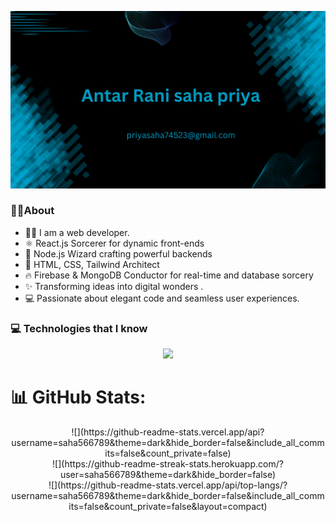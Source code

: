 
![Cover Image](githubCover.png)
### 🤷‍♀️About
- 🙋‍♀️ I am a web developer. 
- ⚛️ React.js Sorcerer for dynamic front-ends 
- 🚀 Node.js Wizard crafting powerful backends 
- 🎨 HTML, CSS, Tailwind Architect  
- 🔥 Firebase & MongoDB Conductor for real-time and database sorcery 
- ✨ Transforming ideas into digital wonders .
- 💻 Passionate about elegant code and seamless user experiences. 
### 💻 Technologies that I know
<p align="center">
  <a href="https://skillicons.dev">
    <img width="40%"  src="https://skillicons.dev/icons?i=html,css,react,firebase,nodejs,tailwind" />
   
  </a>
</p>

# 📊 GitHub Stats:
<p align="center">
![](https://github-readme-stats.vercel.app/api?username=saha566789&theme=dark&hide_border=false&include_all_commits=false&count_private=false)<br/>
![](https://github-readme-streak-stats.herokuapp.com/?user=saha566789&theme=dark&hide_border=false)<br/>
![](https://github-readme-stats.vercel.app/api/top-langs/?username=saha566789&theme=dark&hide_border=false&include_all_commits=false&count_private=false&layout=compact)

</p>
